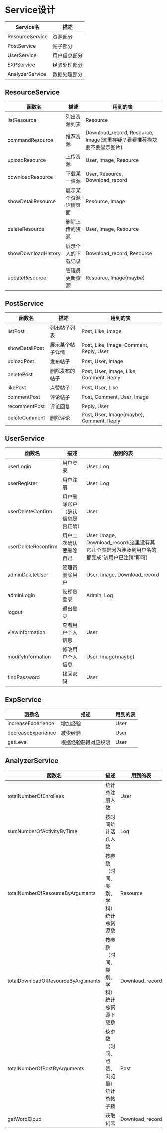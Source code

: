 # Service设计

| Service名            | 描述       |
| --------------- | ---------- | 
| ResourceService          | 资源部分   | 
| PostService         | 帖子部分 |
| UserService          | 用户信息部分  |
| EXPService | 经验处理部分 |
| AnalyzerService | 数据处理部分 |

## ResourceService

| 函数名            | 描述       | 用到的表 |
| --------------- | ---------- | ------------ |
| listResource | 列出资源列表 | Resource |
| commandResource| 推荐资源 | Download_record, Resource, Image(这里存疑？看看推荐模块要不要显示图片) |
|uploadResource| 上传资源| User, Image, Resource |
|downloadResource | 下载某一资源 | User, Resource, Download_record |
| showDetailResource |展示某个资源详情页面 | Resource, Image |
| deleteResource| 删除上传的资源 | User, Image, Resource |
| showDownloadHistory | 展示个人的下载记录 | Download_record, Resource |
| updateResource | 管理员更新资源 | Resource, Image(maybe) |


## PostService
| 函数名            | 描述       | 用到的表 |
| --------------- | ---------- | ------------ |
|listPost | 列出帖子列表| Post, Like, Image |
|showDetailPost |展示某个帖子详情 | Post, Like, Image, Comment, Reply, User |
|uploadPost |发布帖子 | Post, User, Image |
|deletePost |删除发布的帖子 | Post, User, Image, Like, Comment, Reply |
|likePost |点赞帖子 | Post, User, Like |
|commentPost |评论帖子 | Post, Comment, User, Image |
|recommentPost |评论回复 | Reply, User |
|deleteComment| 删除评论| Post, User, Image(maybe), Comment, Reply |

## UserService
| 函数名            | 描述       | 用到的表 |
| --------------- | ---------- | ------------ |
|userLogin | 用户登录| User, Log | 
| userRegister|用户注册 | User, Log |
|userDeleteConfirm |用户删除账户（确认信息是否正确） | User |
|userDeleteReconfirm | 用户二次确认要删除自己| User, Image, Download_record(这里没有其它几个表是因为涉及到用户名的都变成“该用户已注销”即可) |
|adminDeleteUser |管理员删除用户 |  User, Image, Download_record |
|adminLogin |管理员登录 |Admin, Log|
|logout |退出登录 | |
|viewInformation |查看用户个人信息 | User |
|modifyInformation |修改用户个人信息 | User, Image(maybe) |
|findPassword | 找回密码| User |

## ExpService

| 函数名             | 描述                 | 用到的表 |
| ------------------ | -------------------- | ------------ |
| increaseExperience | 增加经验             | User |
| decreaseExperience | 减少经验             | User |
| getLevel           | 根据经验获得对应权限 | User |

## AnalyzerService

| 函数名                             | 描述                                       | 用到的表 |
| ---------------------------------- | ------------------------------------------ | ------------ |
| totalNumberOfEnrollees             | 统计总注册人数                             | User |
| sumNumberOfActivityByTime          | 按时间统计活跃人数                         | Log |
| totalNumberOfResourceByArguments   | 按参数（时间、类别、学科）统计总资源数     | Resource |
| totalDownloadOfResourceByArguments | 按参数（时间、类别、学科）统计总资源下载数 | Download_record |
| totalNumberOfPostByArguments       | 按参数（时间、点赞、浏览量）统计总帖子数   | Post |
| getWordCloud                       | 获取词云                                   | Download_record |

